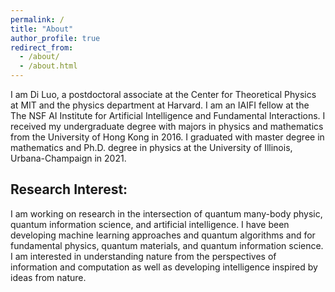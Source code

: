 ```yaml
---
permalink: /
title: "About"
author_profile: true
redirect_from:
  - /about/
  - /about.html
---
```


I am Di Luo, a postdoctoral associate at the Center for Theoretical Physics at MIT and the physics department at Harvard. I am an IAIFI fellow at the The NSF AI Institute for Artificial Intelligence and Fundamental Interactions. I received my undergraduate degree with majors in physics and mathematics from the University of Hong Kong in 2016. I graduated with master degree in mathematics and Ph.D. degree in physics at the University of Illinois, Urbana-Champaign in 2021.

## Research Interest:

I am working on research in the intersection of quantum many-body physic, quantum information science, and artificial intelligence. I have been developing machine learning approaches and quantum algorithms and for fundamental physics, quantum materials, and quantum information science. I am interested in understanding nature from the perspectives of information and computation as well as developing intelligence inspired by ideas from nature.


